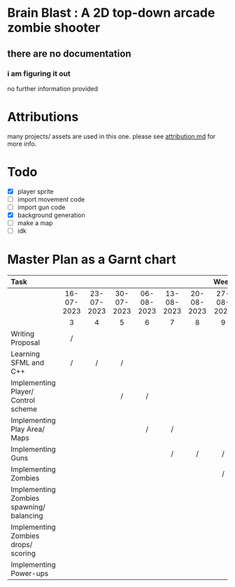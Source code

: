 # Brain Blast : A 2D top-down arcade zombie shooter
## there are no documentation
### i am figuring it out

no further information provided

# Attributions
many projects/ assets are used in this one. please see [attribution.md](attribution.md) for more info.

# Todo

- [x] player sprite
- [ ] import movement code
- [ ] import gun code
- [x] background generation
- [ ] make a map
- [ ] idk

# Master Plan as a Garnt chart

| Task                                     |            |            |            |            |            |            |    Week    |                |            |                |            |            |            |
| :--------------------------------------- | :--------: | :--------: | :--------: | :--------: | :--------: | :--------: | :--------: | :------------: | :--------: | :------------: | :--------: | :--------: | :--------: |
|                                          | 16-07-2023 | 23-07-2023 | 30-07-2023 | 06-08-2023 | 13-08-2023 | 20-08-2023 | 27-08-2023 | **03-09-2023** | 10-09-2023 | **17-09-2023** | 24-09-2023 | 01-10-2023 | 08-10-2023 |
|                                          |     3      |     4      |     5      |     6      |     7      |     8      |     9      |     **10**     |     11     |     **12**     |     13     |     14     |     15     |
| Writing Proposal                         |     /      |            |            |            |            |            |            |                |            |                |            |            |            |
| Learning SFML and C++                    |     /      |     /      |     /      |            |            |            |            |                |            |                |            |            |            |
| Implementing Player/ Control scheme      |            |            |     /      |     /      |            |            |            |                |            |                |            |            |            |
| Implementing Play Area/ Maps             |            |            |            |     /      |     /      |            |            |                |            |                |            |            |            |
| Implementing Guns                        |            |            |            |            |     /      |     /      |     /      |                |            |                |            |            |            |
| Implementing Zombies                     |            |            |            |            |            |            |     /      |       /        |     /      |       /        |            |            |            |
| Implementing Zombies spawning/ balancing |            |            |            |            |            |            |            |                |     /      |       /        |     /      |            |            |
| Implementing Zombies drops/ scoring      |            |            |            |            |            |            |            |                |            |       /        |     /      |     /      |            |
| Implementing Power-ups                   |            |            |            |            |            |            |            |                |            |                |            |     /      |     /      |

